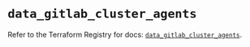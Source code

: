 # `data_gitlab_cluster_agents`

Refer to the Terraform Registry for docs: [`data_gitlab_cluster_agents`](https://registry.terraform.io/providers/gitlabhq/gitlab/18.1.0/docs/data-sources/cluster_agents).
